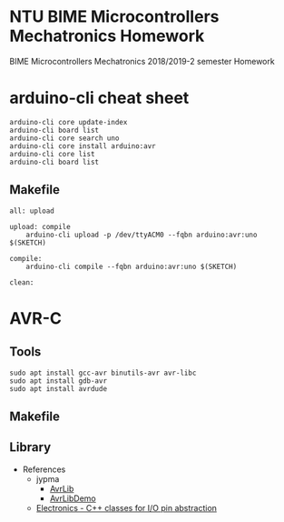 # NTU BIME Microcontrollers Mechatronics Homework
BIME Microcontrollers Mechatronics 2018/2019-2 semester Homework

# arduino-cli cheat sheet
```
arduino-cli core update-index
arduino-cli board list
arduino-cli core search uno
arduino-cli core install arduino:avr
arduino-cli core list
arduino-cli board list
```

## Makefile
```
all: upload

upload: compile
	arduino-cli upload -p /dev/ttyACM0 --fqbn arduino:avr:uno $(SKETCH)

compile:
	arduino-cli compile --fqbn arduino:avr:uno $(SKETCH)

clean:
```

# AVR-C
## Tools
```
sudo apt install gcc-avr binutils-avr avr-libc
sudo apt install gdb-avr
sudo apt install avrdude
```

## Makefile

## Library
* References
    * jypma
        * [AvrLib](https://github.com/jypma/AvrLib)
        * [AvrLibDemo](https://github.com/jypma/AvrLibDemo)
    * [Electronics - C++ classes for I/O pin abstraction](https://electronics.stackexchange.com/questions/19057/c-classes-for-i-o-pin-abstraction)
